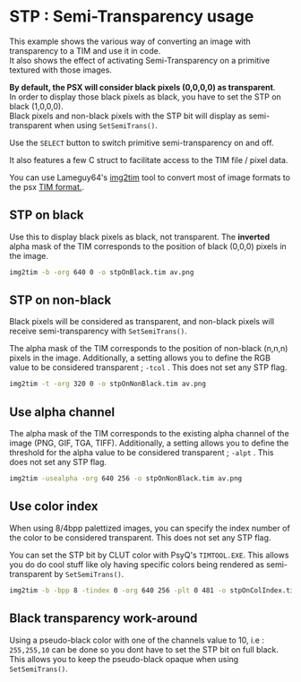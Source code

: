 # STP : Semi-Transparency usage

This example shows the various way of converting an image with transparency to a TIM and use it in code.  
It also shows the effect of activating Semi-Transparency on a primitive textured with those images.  

**By default, the PSX will consider black pixels (0,0,0,0) as transparent**.  
In order to display those black pixels as black, you have to set the STP on black (1,0,0,0).   
Black pixels and non-black pixels with the STP bit will display as semi-transparent when using `SetSemiTrans()`.  

Use the `SELECT` button to switch primitive semi-transparency on and off.  

It also features a few C struct to facilitate access to the TIM file / pixel data.

You can use Lameguy64's [img2tim](https://github.com/Lameguy64/img2tim) tool to convert most of image formats to the psx [TIM format.](https://github.com/ABelliqueux/nolibgs_hello_worlds/tree/main/TIM).    

## STP on black 
 
Use this to display black pixels as black, not transparent.
The **inverted** alpha mask of the TIM  corresponds to the position of black (0,0,0) pixels in the image.

```bash
img2tim -b -org 640 0 -o stpOnBlack.tim av.png
```

## STP on non-black 

Black pixels will be considered as transparent, and non-black pixels will receive semi-transparency with `SetSemiTrans()`.  

The alpha mask of the TIM  corresponds to the position of non-black (n,n,n) pixels in the image.
Additionally, a setting allows you to define the RGB value to be considered transparent ; `-tcol` . This does not set any STP flag. 

```bash
img2tim -t -org 320 0 -o stpOnNonBlack.tim av.png
```

## Use alpha channel

The alpha mask of the TIM  corresponds to the existing alpha channel of the image (PNG, GIF, TGA, TIFF).
Additionally, a setting allows you to define the threshold for the alpha value to be considered transparent ; `-alpt` . This does not set any STP flag.

```bash
img2tim -usealpha -org 640 256 -o stpOnNonBlack.tim av.png
```

## Use color index

When using 8/4bpp palettized images, you can specify the index number of the color to be considered transparent. This does not set any STP flag.

You can set the STP bit by CLUT color with PsyQ's `TIMTOOL.EXE`. This allows you do do cool stuff like oly having specific colors being rendered as semi-transparent by `SetSemiTrans()`.

```bash
img2tim -b -bpp 8 -tindex 0 -org 640 256 -plt 0 481 -o stpOnColIndex.tim av8.png
```

## Black transparency work-around

Using a pseudo-black color with one of the channels value to 10, i.e : `255,255,10` can be done so you dont have to set the STP bit on full black.  
This allows you to keep the pseudo-black opaque when using `SetSemiTrans()`.
